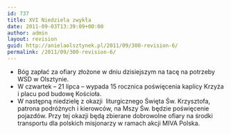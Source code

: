 ```yaml
---
id: 737
title: XVI Niedziela zwykła
date: 2011-09-03T13:39:09+00:00
author: admin
layout: revision
guid: http://anielaolsztynek.pl/2011/09/300-revision-6/
permalink: /2011/09/300-revision-6/
---
```

  * Bóg zapłać za ofiary złożone w dniu dzisiejszym na tacę na potrzeby WSD w Olsztynie.
  * W czwartek &#8211; 21 lipca &#8211; wypada 15 rocznica poświęcenia kaplicy Krzyża i placu pod budowę Kościoła.
  * W następną niedzielę z okazji  liturgicznego Święta Św. Krzysztofa, patrona podróżnych i kierowców, na Mszy Św. będzie poświęcenie pojazdów. Przy tej okazji będą zbierane dobrowolne ofiary na środki transportu dla polskich misjonarzy w ramach akcji MIVA Polska.